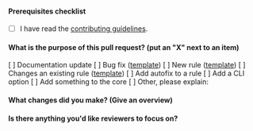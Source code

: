 <!--
    Thank you for contributing!

    ESLint adheres to the [OpenJS Foundation Code of Conduct](https://eslint.org/conduct).
-->

#### Prerequisites checklist

-   [ ] I have read the [contributing guidelines](https://github.com/eslint/eslint/blob/HEAD/CONTRIBUTING.md).

#### What is the purpose of this pull request? (put an "X" next to an item)

<!--
    The following template is intentionally not a markdown checkbox list for the reasons
    explained in https://github.com/eslint/eslint/pull/12848#issuecomment-580302888
-->

[ ] Documentation update
[ ] Bug fix ([template](https://raw.githubusercontent.com/eslint/eslint/HEAD/templates/bug-report.md))
[ ] New rule ([template](https://raw.githubusercontent.com/eslint/eslint/HEAD/templates/rule-proposal.md))
[ ] Changes an existing rule ([template](https://raw.githubusercontent.com/eslint/eslint/HEAD/templates/rule-change-proposal.md))
[ ] Add autofix to a rule
[ ] Add a CLI option
[ ] Add something to the core
[ ] Other, please explain:

<!--
    If the item you've checked above has a template, please paste the template questions below and answer them. (If this pull request is addressing an issue, you can just paste a link to the issue here instead.)
-->

<!--
    Please ensure your pull request is ready:

    - Read the pull request guide (https://eslint.org/docs/latest/contribute/pull-requests)
    - Include tests for this change
    - Update documentation for this change (if appropriate)
-->

<!--
    The following is required for all pull requests:
-->

#### What changes did you make? (Give an overview)

#### Is there anything you'd like reviewers to focus on?

<!-- markdownlint-disable-file MD004 -->
